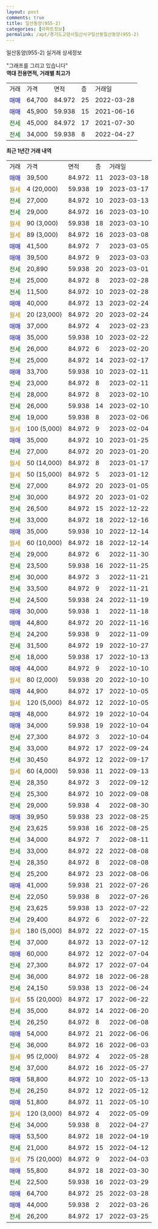 ```yaml
---
layout: post
comments: true
title: 일산동양(955-2)
categories: [아파트정보]
permalink: /apt/경기도고양시일산서구일산동일산동양(955-2)
---
```


일산동양(955-2) 실거래 상세정보

<script type="text/javascript">
  google.charts.load('current', {'packages':['line', 'corechart']});
  google.charts.setOnLoadCallback(drawChart);

  function drawChart() {
    var data = new google.visualization.DataTable();
    data.addColumn('date', '거래일');
    data.addColumn('number', "매매");
    data.addColumn('number', "전세");
    data.addColumn('number', "전매");

    data.addRows([[new Date(Date.parse("2023-03-18")), 39500, null, null], [new Date(Date.parse("2023-03-17")), null, null, null], [new Date(Date.parse("2023-03-13")), null, 27000, null], [new Date(Date.parse("2023-03-10")), null, 29000, null], [new Date(Date.parse("2023-03-10")), null, null, null], [new Date(Date.parse("2023-03-08")), null, null, null], [new Date(Date.parse("2023-03-05")), 41500, null, null], [new Date(Date.parse("2023-03-03")), 39500, null, null], [new Date(Date.parse("2023-03-01")), null, 20890, null], [new Date(Date.parse("2023-02-28")), null, 25000, null], [new Date(Date.parse("2023-02-28")), null, 11500, null], [new Date(Date.parse("2023-02-24")), 40000, null, null], [new Date(Date.parse("2023-02-24")), null, null, null], [new Date(Date.parse("2023-02-23")), 37000, null, null], [new Date(Date.parse("2023-02-22")), 35000, null, null], [new Date(Date.parse("2023-02-20")), null, 26000, null], [new Date(Date.parse("2023-02-17")), null, 25000, null], [new Date(Date.parse("2023-02-11")), 33700, null, null], [new Date(Date.parse("2023-02-11")), null, 23000, null], [new Date(Date.parse("2023-02-10")), null, 28000, null], [new Date(Date.parse("2023-02-10")), null, 26000, null], [new Date(Date.parse("2023-02-06")), null, 19000, null], [new Date(Date.parse("2023-02-04")), null, null, null], [new Date(Date.parse("2023-01-25")), 35000, null, null], [new Date(Date.parse("2023-01-20")), null, 27000, null], [new Date(Date.parse("2023-01-17")), null, null, null], [new Date(Date.parse("2023-01-12")), null, null, null], [new Date(Date.parse("2023-01-05")), null, 27000, null], [new Date(Date.parse("2023-01-02")), null, 30000, null], [new Date(Date.parse("2022-12-22")), null, 26500, null], [new Date(Date.parse("2022-12-16")), null, 33000, null], [new Date(Date.parse("2022-12-14")), 35000, null, null], [new Date(Date.parse("2022-12-14")), null, null, null], [new Date(Date.parse("2022-11-30")), null, 29000, null], [new Date(Date.parse("2022-11-25")), null, 23500, null], [new Date(Date.parse("2022-11-21")), null, 30000, null], [new Date(Date.parse("2022-11-21")), null, 33500, null], [new Date(Date.parse("2022-11-19")), null, 24500, null], [new Date(Date.parse("2022-11-18")), 30000, null, null], [new Date(Date.parse("2022-11-16")), 44800, null, null], [new Date(Date.parse("2022-11-09")), null, 24200, null], [new Date(Date.parse("2022-10-27")), null, 31500, null], [new Date(Date.parse("2022-10-13")), null, 18000, null], [new Date(Date.parse("2022-10-10")), 44000, null, null], [new Date(Date.parse("2022-10-10")), null, null, null], [new Date(Date.parse("2022-10-05")), 44900, null, null], [new Date(Date.parse("2022-10-05")), null, null, null], [new Date(Date.parse("2022-10-04")), 48000, null, null], [new Date(Date.parse("2022-10-04")), 34000, null, null], [new Date(Date.parse("2022-10-04")), null, 27300, null], [new Date(Date.parse("2022-09-24")), null, 33000, null], [new Date(Date.parse("2022-09-17")), null, 30450, null], [new Date(Date.parse("2022-09-13")), null, null, null], [new Date(Date.parse("2022-09-12")), null, 28350, null], [new Date(Date.parse("2022-09-08")), null, 25300, null], [new Date(Date.parse("2022-08-30")), null, 29000, null], [new Date(Date.parse("2022-08-25")), 39950, null, null], [new Date(Date.parse("2022-08-25")), null, 23625, null], [new Date(Date.parse("2022-08-11")), null, 34000, null], [new Date(Date.parse("2022-08-08")), null, 33000, null], [new Date(Date.parse("2022-08-08")), null, 28350, null], [new Date(Date.parse("2022-08-06")), null, 25200, null], [new Date(Date.parse("2022-07-26")), 41000, null, null], [new Date(Date.parse("2022-07-26")), null, 22050, null], [new Date(Date.parse("2022-07-22")), null, 23625, null], [new Date(Date.parse("2022-07-22")), null, 29400, null], [new Date(Date.parse("2022-07-15")), null, null, null], [new Date(Date.parse("2022-07-12")), null, 37000, null], [new Date(Date.parse("2022-07-04")), 60000, null, null], [new Date(Date.parse("2022-07-04")), null, 27300, null], [new Date(Date.parse("2022-06-28")), null, 36000, null], [new Date(Date.parse("2022-06-24")), null, 24150, null], [new Date(Date.parse("2022-06-22")), null, null, null], [new Date(Date.parse("2022-06-20")), null, 35000, null], [new Date(Date.parse("2022-06-08")), null, 26250, null], [new Date(Date.parse("2022-06-06")), 54000, null, null], [new Date(Date.parse("2022-06-03")), null, 36000, null], [new Date(Date.parse("2022-05-28")), null, null, null], [new Date(Date.parse("2022-05-27")), null, 37000, null], [new Date(Date.parse("2022-05-13")), 58800, null, null], [new Date(Date.parse("2022-05-12")), null, 26250, null], [new Date(Date.parse("2022-05-10")), 51800, null, null], [new Date(Date.parse("2022-05-09")), null, null, null], [new Date(Date.parse("2022-04-27")), null, 34000, null], [new Date(Date.parse("2022-04-19")), 53500, null, null], [new Date(Date.parse("2022-04-12")), null, 21000, null], [new Date(Date.parse("2022-04-03")), null, null, null], [new Date(Date.parse("2022-03-30")), 55800, null, null], [new Date(Date.parse("2022-03-29")), null, 22500, null], [new Date(Date.parse("2022-03-28")), 64700, null, null], [new Date(Date.parse("2022-03-26")), 44000, null, null], [new Date(Date.parse("2022-03-25")), null, 26200, null]]);

    var options = {
      hAxis: {
        format: 'yyyy/MM/dd'
      },    
      lineWidth: 0,
      pointsVisible: true,    
      title: '최근 1년간 유형별 실거래가 분포',
      legend: { position: 'bottom' }
    };

    var formatter = new google.visualization.NumberFormat({pattern:'###,###'} );
    formatter.format(data, 1);
    formatter.format(data, 2);
    
    setTimeout(function() {
        var chart = new google.visualization.LineChart(document.getElementById('columnchart_material'));
        chart.draw(data, (options));
        document.getElementById('loading').style.display = 'none';
    }, 200);
  }
</script>


<div id="loading" style="z-index:20; display: block; margin-left: 0px">"그래프를 그리고 있습니다"</div>
<div id="columnchart_material" style="width: 95%; margin-left: 0px; display: block"></div>
<!-- contents start -->
<b>역대 전용면적, 거래별 최고가</b>
<table class="sortable">
    <tr>
      <td>거래</td>
      <td>가격</td>
      <td>면적</td>
      <td>층</td>
      <td>거래일</td>
    </tr>
        <tr>
          <td><a style="color: blue">매매</a></td>
          <td>64,700</td>
          <td>84.972</td>
          <td>25</td>
          <td>2022-03-28</td>
        </tr>            <tr>
          <td><a style="color: blue">매매</a></td>
          <td>45,900</td>
          <td>59.938</td>
          <td>15</td>
          <td>2021-06-16</td>
        </tr>        
        <tr>
              <td><a style="color: darkgreen">전세</a></td>
              <td>45,000</td>
              <td>84.972</td>
              <td>17</td>
              <td>2021-07-30</td>
            </tr>            <tr>
              <td><a style="color: darkgreen">전세</a></td>
              <td>34,000</td>
              <td>59.938</td>
              <td>8</td>
              <td>2022-04-27</td>
            </tr>        
    
</table>

<b>최근 1년간 거래 내역</b>

<table class="sortable">
    <tr>
      <td>거래</td>
      <td>가격</td>
      <td>면적</td>
      <td>층</td>
      <td>거래일</td>
    </tr>
    <tr>
      <td><a style="color: blue">매매</a></td>
      <td>39,500</td>
      <td>84.972</td>
      <td>11</td>
      <td>2023-03-18</td>
    </tr>          <tr>
      <td><a style="color: darkgoldenrod">월세</a></td>
      <td>4 (20,000)</td>
      <td>59.938</td>
      <td>19</td>
      <td>2023-03-17</td>
    </tr>          <tr>
      <td><a style="color: darkgreen">전세</a></td>
      <td>27,000</td>
      <td>84.972</td>
      <td>10</td>
      <td>2023-03-13</td>
    </tr>          <tr>
      <td><a style="color: darkgreen">전세</a></td>
      <td>29,000</td>
      <td>84.972</td>
      <td>16</td>
      <td>2023-03-10</td>
    </tr>          <tr>
      <td><a style="color: darkgoldenrod">월세</a></td>
      <td>90 (3,000)</td>
      <td>59.938</td>
      <td>18</td>
      <td>2023-03-10</td>
    </tr>          <tr>
      <td><a style="color: darkgoldenrod">월세</a></td>
      <td>89 (3,000)</td>
      <td>84.972</td>
      <td>16</td>
      <td>2023-03-08</td>
    </tr>          <tr>
      <td><a style="color: blue">매매</a></td>
      <td>41,500</td>
      <td>84.972</td>
      <td>7</td>
      <td>2023-03-05</td>
    </tr>          <tr>
      <td><a style="color: blue">매매</a></td>
      <td>39,500</td>
      <td>84.972</td>
      <td>9</td>
      <td>2023-03-03</td>
    </tr>          <tr>
      <td><a style="color: darkgreen">전세</a></td>
      <td>20,890</td>
      <td>59.938</td>
      <td>20</td>
      <td>2023-03-01</td>
    </tr>          <tr>
      <td><a style="color: darkgreen">전세</a></td>
      <td>25,000</td>
      <td>84.972</td>
      <td>8</td>
      <td>2023-02-28</td>
    </tr>          <tr>
      <td><a style="color: darkgreen">전세</a></td>
      <td>11,500</td>
      <td>84.972</td>
      <td>10</td>
      <td>2023-02-28</td>
    </tr>          <tr>
      <td><a style="color: blue">매매</a></td>
      <td>40,000</td>
      <td>84.972</td>
      <td>13</td>
      <td>2023-02-24</td>
    </tr>          <tr>
      <td><a style="color: darkgoldenrod">월세</a></td>
      <td>20 (23,000)</td>
      <td>84.972</td>
      <td>20</td>
      <td>2023-02-24</td>
    </tr>          <tr>
      <td><a style="color: blue">매매</a></td>
      <td>37,000</td>
      <td>84.972</td>
      <td>4</td>
      <td>2023-02-23</td>
    </tr>          <tr>
      <td><a style="color: blue">매매</a></td>
      <td>35,000</td>
      <td>59.938</td>
      <td>10</td>
      <td>2023-02-22</td>
    </tr>          <tr>
      <td><a style="color: darkgreen">전세</a></td>
      <td>26,000</td>
      <td>84.972</td>
      <td>6</td>
      <td>2023-02-20</td>
    </tr>          <tr>
      <td><a style="color: darkgreen">전세</a></td>
      <td>25,000</td>
      <td>84.972</td>
      <td>14</td>
      <td>2023-02-17</td>
    </tr>          <tr>
      <td><a style="color: blue">매매</a></td>
      <td>33,700</td>
      <td>59.938</td>
      <td>10</td>
      <td>2023-02-11</td>
    </tr>          <tr>
      <td><a style="color: darkgreen">전세</a></td>
      <td>23,000</td>
      <td>84.972</td>
      <td>8</td>
      <td>2023-02-11</td>
    </tr>          <tr>
      <td><a style="color: darkgreen">전세</a></td>
      <td>28,000</td>
      <td>84.972</td>
      <td>8</td>
      <td>2023-02-10</td>
    </tr>          <tr>
      <td><a style="color: darkgreen">전세</a></td>
      <td>26,000</td>
      <td>59.938</td>
      <td>14</td>
      <td>2023-02-10</td>
    </tr>          <tr>
      <td><a style="color: darkgreen">전세</a></td>
      <td>19,000</td>
      <td>59.938</td>
      <td>8</td>
      <td>2023-02-06</td>
    </tr>          <tr>
      <td><a style="color: darkgoldenrod">월세</a></td>
      <td>100 (5,000)</td>
      <td>84.972</td>
      <td>9</td>
      <td>2023-02-04</td>
    </tr>          <tr>
      <td><a style="color: blue">매매</a></td>
      <td>35,000</td>
      <td>84.972</td>
      <td>10</td>
      <td>2023-01-25</td>
    </tr>          <tr>
      <td><a style="color: darkgreen">전세</a></td>
      <td>27,000</td>
      <td>84.972</td>
      <td>20</td>
      <td>2023-01-20</td>
    </tr>          <tr>
      <td><a style="color: darkgoldenrod">월세</a></td>
      <td>50 (14,000)</td>
      <td>84.972</td>
      <td>8</td>
      <td>2023-01-17</td>
    </tr>          <tr>
      <td><a style="color: darkgoldenrod">월세</a></td>
      <td>50 (15,000)</td>
      <td>84.972</td>
      <td>5</td>
      <td>2023-01-12</td>
    </tr>          <tr>
      <td><a style="color: darkgreen">전세</a></td>
      <td>27,000</td>
      <td>84.972</td>
      <td>20</td>
      <td>2023-01-05</td>
    </tr>          <tr>
      <td><a style="color: darkgreen">전세</a></td>
      <td>30,000</td>
      <td>84.972</td>
      <td>20</td>
      <td>2023-01-02</td>
    </tr>          <tr>
      <td><a style="color: darkgreen">전세</a></td>
      <td>26,500</td>
      <td>84.972</td>
      <td>15</td>
      <td>2022-12-22</td>
    </tr>          <tr>
      <td><a style="color: darkgreen">전세</a></td>
      <td>33,000</td>
      <td>84.972</td>
      <td>18</td>
      <td>2022-12-16</td>
    </tr>          <tr>
      <td><a style="color: blue">매매</a></td>
      <td>35,000</td>
      <td>59.938</td>
      <td>10</td>
      <td>2022-12-14</td>
    </tr>          <tr>
      <td><a style="color: darkgoldenrod">월세</a></td>
      <td>60 (10,000)</td>
      <td>84.972</td>
      <td>18</td>
      <td>2022-12-14</td>
    </tr>          <tr>
      <td><a style="color: darkgreen">전세</a></td>
      <td>29,000</td>
      <td>84.972</td>
      <td>6</td>
      <td>2022-11-30</td>
    </tr>          <tr>
      <td><a style="color: darkgreen">전세</a></td>
      <td>23,500</td>
      <td>59.938</td>
      <td>16</td>
      <td>2022-11-25</td>
    </tr>          <tr>
      <td><a style="color: darkgreen">전세</a></td>
      <td>30,000</td>
      <td>84.972</td>
      <td>3</td>
      <td>2022-11-21</td>
    </tr>          <tr>
      <td><a style="color: darkgreen">전세</a></td>
      <td>33,500</td>
      <td>84.972</td>
      <td>9</td>
      <td>2022-11-21</td>
    </tr>          <tr>
      <td><a style="color: darkgreen">전세</a></td>
      <td>24,500</td>
      <td>59.938</td>
      <td>24</td>
      <td>2022-11-19</td>
    </tr>          <tr>
      <td><a style="color: blue">매매</a></td>
      <td>30,000</td>
      <td>59.938</td>
      <td>1</td>
      <td>2022-11-18</td>
    </tr>          <tr>
      <td><a style="color: blue">매매</a></td>
      <td>44,800</td>
      <td>84.972</td>
      <td>20</td>
      <td>2022-11-16</td>
    </tr>          <tr>
      <td><a style="color: darkgreen">전세</a></td>
      <td>24,200</td>
      <td>59.938</td>
      <td>9</td>
      <td>2022-11-09</td>
    </tr>          <tr>
      <td><a style="color: darkgreen">전세</a></td>
      <td>31,500</td>
      <td>84.972</td>
      <td>19</td>
      <td>2022-10-27</td>
    </tr>          <tr>
      <td><a style="color: darkgreen">전세</a></td>
      <td>18,000</td>
      <td>59.938</td>
      <td>17</td>
      <td>2022-10-13</td>
    </tr>          <tr>
      <td><a style="color: blue">매매</a></td>
      <td>44,000</td>
      <td>84.972</td>
      <td>9</td>
      <td>2022-10-10</td>
    </tr>          <tr>
      <td><a style="color: darkgoldenrod">월세</a></td>
      <td>80 (2,000)</td>
      <td>59.938</td>
      <td>20</td>
      <td>2022-10-10</td>
    </tr>          <tr>
      <td><a style="color: blue">매매</a></td>
      <td>44,900</td>
      <td>84.972</td>
      <td>17</td>
      <td>2022-10-05</td>
    </tr>          <tr>
      <td><a style="color: darkgoldenrod">월세</a></td>
      <td>120 (5,000)</td>
      <td>84.972</td>
      <td>12</td>
      <td>2022-10-05</td>
    </tr>          <tr>
      <td><a style="color: blue">매매</a></td>
      <td>48,000</td>
      <td>84.972</td>
      <td>19</td>
      <td>2022-10-04</td>
    </tr>          <tr>
      <td><a style="color: blue">매매</a></td>
      <td>34,000</td>
      <td>59.938</td>
      <td>19</td>
      <td>2022-10-04</td>
    </tr>          <tr>
      <td><a style="color: darkgreen">전세</a></td>
      <td>27,300</td>
      <td>84.972</td>
      <td>3</td>
      <td>2022-10-04</td>
    </tr>          <tr>
      <td><a style="color: darkgreen">전세</a></td>
      <td>33,000</td>
      <td>84.972</td>
      <td>17</td>
      <td>2022-09-24</td>
    </tr>          <tr>
      <td><a style="color: darkgreen">전세</a></td>
      <td>30,450</td>
      <td>84.972</td>
      <td>12</td>
      <td>2022-09-17</td>
    </tr>          <tr>
      <td><a style="color: darkgoldenrod">월세</a></td>
      <td>60 (4,000)</td>
      <td>59.938</td>
      <td>11</td>
      <td>2022-09-13</td>
    </tr>          <tr>
      <td><a style="color: darkgreen">전세</a></td>
      <td>28,350</td>
      <td>84.972</td>
      <td>3</td>
      <td>2022-09-12</td>
    </tr>          <tr>
      <td><a style="color: darkgreen">전세</a></td>
      <td>25,300</td>
      <td>84.972</td>
      <td>10</td>
      <td>2022-09-08</td>
    </tr>          <tr>
      <td><a style="color: darkgreen">전세</a></td>
      <td>29,000</td>
      <td>59.938</td>
      <td>4</td>
      <td>2022-08-30</td>
    </tr>          <tr>
      <td><a style="color: blue">매매</a></td>
      <td>39,950</td>
      <td>59.938</td>
      <td>23</td>
      <td>2022-08-25</td>
    </tr>          <tr>
      <td><a style="color: darkgreen">전세</a></td>
      <td>23,625</td>
      <td>59.938</td>
      <td>16</td>
      <td>2022-08-25</td>
    </tr>          <tr>
      <td><a style="color: darkgreen">전세</a></td>
      <td>34,000</td>
      <td>84.972</td>
      <td>7</td>
      <td>2022-08-11</td>
    </tr>          <tr>
      <td><a style="color: darkgreen">전세</a></td>
      <td>33,000</td>
      <td>84.972</td>
      <td>22</td>
      <td>2022-08-08</td>
    </tr>          <tr>
      <td><a style="color: darkgreen">전세</a></td>
      <td>28,350</td>
      <td>84.972</td>
      <td>8</td>
      <td>2022-08-08</td>
    </tr>          <tr>
      <td><a style="color: darkgreen">전세</a></td>
      <td>25,200</td>
      <td>84.972</td>
      <td>23</td>
      <td>2022-08-06</td>
    </tr>          <tr>
      <td><a style="color: blue">매매</a></td>
      <td>41,000</td>
      <td>59.938</td>
      <td>21</td>
      <td>2022-07-26</td>
    </tr>          <tr>
      <td><a style="color: darkgreen">전세</a></td>
      <td>22,050</td>
      <td>59.938</td>
      <td>8</td>
      <td>2022-07-26</td>
    </tr>          <tr>
      <td><a style="color: darkgreen">전세</a></td>
      <td>23,625</td>
      <td>59.938</td>
      <td>13</td>
      <td>2022-07-22</td>
    </tr>          <tr>
      <td><a style="color: darkgreen">전세</a></td>
      <td>29,400</td>
      <td>84.972</td>
      <td>6</td>
      <td>2022-07-22</td>
    </tr>          <tr>
      <td><a style="color: darkgoldenrod">월세</a></td>
      <td>180 (5,000)</td>
      <td>84.972</td>
      <td>22</td>
      <td>2022-07-15</td>
    </tr>          <tr>
      <td><a style="color: darkgreen">전세</a></td>
      <td>37,000</td>
      <td>84.972</td>
      <td>13</td>
      <td>2022-07-12</td>
    </tr>          <tr>
      <td><a style="color: blue">매매</a></td>
      <td>60,000</td>
      <td>84.972</td>
      <td>12</td>
      <td>2022-07-04</td>
    </tr>          <tr>
      <td><a style="color: darkgreen">전세</a></td>
      <td>27,300</td>
      <td>84.972</td>
      <td>17</td>
      <td>2022-07-04</td>
    </tr>          <tr>
      <td><a style="color: darkgreen">전세</a></td>
      <td>36,000</td>
      <td>84.972</td>
      <td>18</td>
      <td>2022-06-28</td>
    </tr>          <tr>
      <td><a style="color: darkgreen">전세</a></td>
      <td>24,150</td>
      <td>59.938</td>
      <td>13</td>
      <td>2022-06-24</td>
    </tr>          <tr>
      <td><a style="color: darkgoldenrod">월세</a></td>
      <td>55 (20,000)</td>
      <td>84.972</td>
      <td>17</td>
      <td>2022-06-22</td>
    </tr>          <tr>
      <td><a style="color: darkgreen">전세</a></td>
      <td>35,000</td>
      <td>84.972</td>
      <td>14</td>
      <td>2022-06-20</td>
    </tr>          <tr>
      <td><a style="color: darkgreen">전세</a></td>
      <td>26,250</td>
      <td>84.972</td>
      <td>8</td>
      <td>2022-06-08</td>
    </tr>          <tr>
      <td><a style="color: blue">매매</a></td>
      <td>54,000</td>
      <td>84.972</td>
      <td>21</td>
      <td>2022-06-06</td>
    </tr>          <tr>
      <td><a style="color: darkgreen">전세</a></td>
      <td>36,000</td>
      <td>84.972</td>
      <td>16</td>
      <td>2022-06-03</td>
    </tr>          <tr>
      <td><a style="color: darkgoldenrod">월세</a></td>
      <td>95 (2,000)</td>
      <td>84.972</td>
      <td>4</td>
      <td>2022-05-28</td>
    </tr>          <tr>
      <td><a style="color: darkgreen">전세</a></td>
      <td>37,000</td>
      <td>84.972</td>
      <td>16</td>
      <td>2022-05-27</td>
    </tr>          <tr>
      <td><a style="color: blue">매매</a></td>
      <td>58,800</td>
      <td>84.972</td>
      <td>10</td>
      <td>2022-05-13</td>
    </tr>          <tr>
      <td><a style="color: darkgreen">전세</a></td>
      <td>26,250</td>
      <td>84.972</td>
      <td>12</td>
      <td>2022-05-12</td>
    </tr>          <tr>
      <td><a style="color: blue">매매</a></td>
      <td>51,800</td>
      <td>84.972</td>
      <td>11</td>
      <td>2022-05-10</td>
    </tr>          <tr>
      <td><a style="color: darkgoldenrod">월세</a></td>
      <td>120 (3,000)</td>
      <td>84.972</td>
      <td>4</td>
      <td>2022-05-09</td>
    </tr>          <tr>
      <td><a style="color: darkgreen">전세</a></td>
      <td>34,000</td>
      <td>59.938</td>
      <td>8</td>
      <td>2022-04-27</td>
    </tr>          <tr>
      <td><a style="color: blue">매매</a></td>
      <td>53,500</td>
      <td>84.972</td>
      <td>18</td>
      <td>2022-04-19</td>
    </tr>          <tr>
      <td><a style="color: darkgreen">전세</a></td>
      <td>21,000</td>
      <td>84.972</td>
      <td>15</td>
      <td>2022-04-12</td>
    </tr>          <tr>
      <td><a style="color: darkgoldenrod">월세</a></td>
      <td>75 (20,000)</td>
      <td>84.972</td>
      <td>9</td>
      <td>2022-04-03</td>
    </tr>          <tr>
      <td><a style="color: blue">매매</a></td>
      <td>55,800</td>
      <td>84.972</td>
      <td>18</td>
      <td>2022-03-30</td>
    </tr>          <tr>
      <td><a style="color: darkgreen">전세</a></td>
      <td>22,500</td>
      <td>59.938</td>
      <td>16</td>
      <td>2022-03-29</td>
    </tr>          <tr>
      <td><a style="color: blue">매매</a></td>
      <td>64,700</td>
      <td>84.972</td>
      <td>25</td>
      <td>2022-03-28</td>
    </tr>          <tr>
      <td><a style="color: blue">매매</a></td>
      <td>44,000</td>
      <td>59.938</td>
      <td>2</td>
      <td>2022-03-26</td>
    </tr>          <tr>
      <td><a style="color: darkgreen">전세</a></td>
      <td>26,200</td>
      <td>84.972</td>
      <td>17</td>
      <td>2022-03-25</td>
    </tr>      </table>
<!-- contents end -->    

